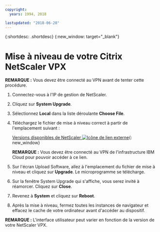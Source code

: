 ```yaml
---
copyright:
  years: 1994, 2018

lastupdated: "2018-06-28"
---
```


{:shortdesc: .shortdesc}
{:new_window: target="_blank"}

# Mise à niveau de votre Citrix NetScaler VPX

**REMARQUE :** Vous devez être connecté au VPN avant de tenter cette procédure.

1. Connectez-vous à l'IP de gestion de NetScaler.
2. Cliquez sur **System Upgrade**.
4. Sélectionnez **Local** dans la liste déroulante **Choose File**. 
4. Téléchargez le fichier de mise à niveau correct à partir de l'emplacement suivant :

	[Versions disponibles de NetScaler ![Icône de lien externe](../../icons/launch-glyph.svg "Icône de lien externe")](http://downloads.softlayer.local/citrix/netscaler/){: new_window}
	
	**REMARQUE :** Vous devez être connecté au VPN de l'infrastructure IBM Cloud pour pouvoir accéder à ce lien.

5. Sur l'écran Upload Software, allez à l'emplacement du fichier de mise à niveau et cliquez sur **Upgrade**. Le microprogramme se télécharge.
6. Sur la fenêtre System Upgrade qui s'affiche, vous serez invité à réamorcer. Cliquez sur **Close**.
7. Revenez à **System** et cliquez sur **Reboot**.
8. Après la mise à niveau, fermez toutes les instances de navigateur et effacez le cache de votre ordinateur avant d'accéder au dispositif.

**REMARQUE :** L'interface utilisateur peut varier en fonction de la version de votre NetScaler VPX.



